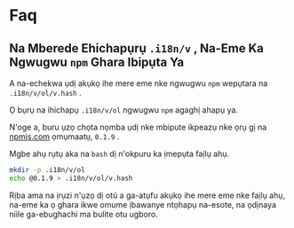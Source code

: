 # Faq

## Na Mberede Ehichapụrụ `.i18n/v` , Na-Eme Ka Ngwugwu `npm` Ghara Ibipụta Ya

A na-echekwa ụdị akụkọ ihe mere eme nke ngwugwu `npm` wepụtara na `.i18n/v/ol/v.hash` .

Ọ bụrụ na ihichapụ `.i18n/v/ol` ngwugwu `npm` agaghị ahapụ ya.

N'oge a, buru ụzọ chọta nọmba ụdị nke mbipute ikpeazụ nke ọrụ gị na [npmjs.com](//npmjs.com) ọmụmaatụ, `0.1.9` .

Mgbe ahụ rụtụ aka na `bash` dị n'okpuru ka ịmepụta faịlụ ahụ.

```bash
mkdir -p .i18n/v/ol
echo @0.1.9 > .i18n/v/ol/v.hash
```

Rịba ama na ịrụzi n'ụzọ dị otú a ga-atụfu akụkọ ihe mere eme nke faịlụ ahụ, na-eme ka ọ ghara ikwe omume ịbawanye ntọhapụ na-esote, na ọdịnaya niile ga-ebughachi ma bulite otu ugboro.